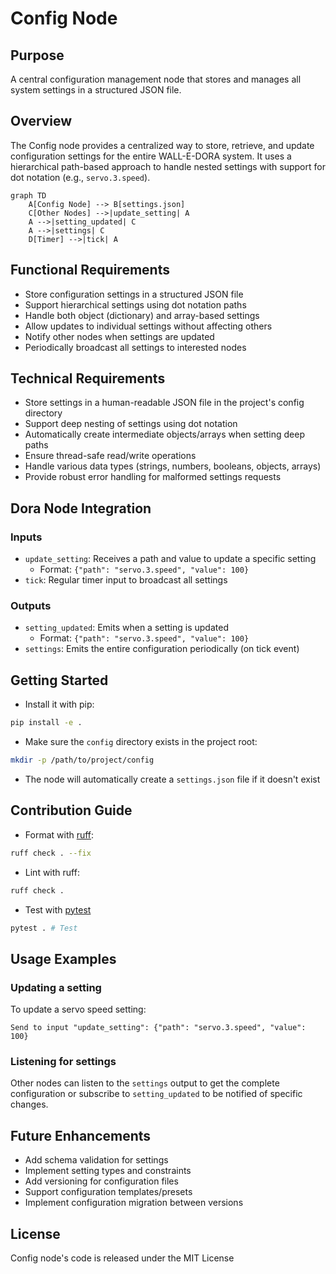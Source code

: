 # Config Node

## Purpose
A central configuration management node that stores and manages all system settings in a structured JSON file.

## Overview
The Config node provides a centralized way to store, retrieve, and update configuration settings for the entire WALL-E-DORA system. It uses a hierarchical path-based approach to handle nested settings with support for dot notation (e.g., `servo.3.speed`).

```mermaid
graph TD
    A[Config Node] --> B[settings.json]
    C[Other Nodes] -->|update_setting| A
    A -->|setting_updated| C
    A -->|settings| C
    D[Timer] -->|tick| A
```

## Functional Requirements
- Store configuration settings in a structured JSON file
- Support hierarchical settings using dot notation paths
- Handle both object (dictionary) and array-based settings
- Allow updates to individual settings without affecting others
- Notify other nodes when settings are updated
- Periodically broadcast all settings to interested nodes

## Technical Requirements
- Store settings in a human-readable JSON file in the project's config directory
- Support deep nesting of settings using dot notation
- Automatically create intermediate objects/arrays when setting deep paths
- Ensure thread-safe read/write operations
- Handle various data types (strings, numbers, booleans, objects, arrays)
- Provide robust error handling for malformed settings requests

## Dora Node Integration

### Inputs
- `update_setting`: Receives a path and value to update a specific setting
  - Format: `{"path": "servo.3.speed", "value": 100}`
- `tick`: Regular timer input to broadcast all settings

### Outputs
- `setting_updated`: Emits when a setting is updated
  - Format: `{"path": "servo.3.speed", "value": 100}`
- `settings`: Emits the entire configuration periodically (on tick event)

## Getting Started

- Install it with pip:

```bash
pip install -e .
```

- Make sure the `config` directory exists in the project root:

```bash
mkdir -p /path/to/project/config
```

- The node will automatically create a `settings.json` file if it doesn't exist

## Contribution Guide

- Format with [ruff](https://docs.astral.sh/ruff/):

```bash
ruff check . --fix
```

- Lint with ruff:

```bash
ruff check .
```

- Test with [pytest](https://github.com/pytest-dev/pytest)

```bash
pytest . # Test
```

## Usage Examples

### Updating a setting
To update a servo speed setting:
```
Send to input "update_setting": {"path": "servo.3.speed", "value": 100}
```

### Listening for settings
Other nodes can listen to the `settings` output to get the complete configuration or subscribe to `setting_updated` to be notified of specific changes.

## Future Enhancements
- Add schema validation for settings
- Implement setting types and constraints
- Add versioning for configuration files
- Support configuration templates/presets
- Implement configuration migration between versions

## License

Config node's code is released under the MIT License